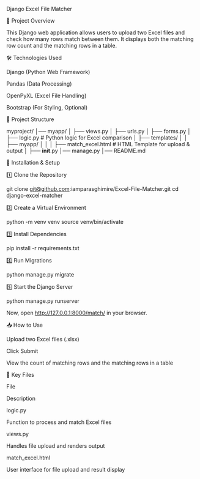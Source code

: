 Django Excel File Matcher

📌 Project Overview

This Django web application allows users to upload two Excel files and check how many rows match between them. It displays both the matching row count and the matching rows in a table.

🛠 Technologies Used

Django (Python Web Framework)

Pandas (Data Processing)

OpenPyXL (Excel File Handling)

Bootstrap (For Styling, Optional)

📂 Project Structure

myproject/
│── myapp/
│   ├── views.py
│   ├── urls.py
│   ├── forms.py
│   ├── logic.py  # Python logic for Excel comparison
│   ├── templates/
│   │   ├── myapp/
│   │   │   ├── match_excel.html  # HTML Template for upload & output
│   ├── __init__.py
│── manage.py
│── README.md

🚀 Installation & Setup

1️⃣ Clone the Repository

git clone git@github.com:iamparasghimire/Excel-File-Matcher.git
cd django-excel-matcher

2️⃣ Create a Virtual Environment

python -m venv venv
source venv/bin/activate 

3️⃣ Install Dependencies

pip install -r requirements.txt

4️⃣ Run Migrations

python manage.py migrate

5️⃣ Start the Django Server

python manage.py runserver

Now, open http://127.0.0.1:8000/match/ in your browser.

📥 How to Use

Upload two Excel files (.xlsx)

Click Submit

View the count of matching rows and the matching rows in a table

📄 Key Files

File

Description

logic.py

Function to process and match Excel files

views.py

Handles file upload and renders output

match_excel.html

User interface for file upload and result display

